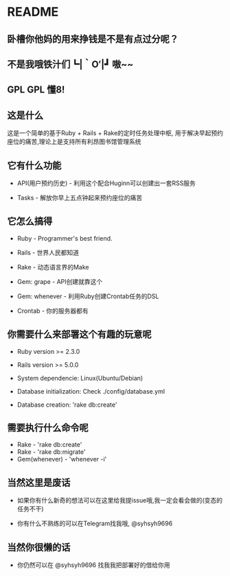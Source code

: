 # README

## 卧槽你他妈的用来挣钱是不是有点过分呢？

## 不是我哦铁汁们┗|｀O′|┛ 嗷~~

## GPL GPL 懂8!

## 这是什么
这是一个简单的基于Ruby + Rails + Rake的定时任务处理中枢,
用于解决早起预约座位的痛苦,理论上是支持所有利昂图书馆管理系统

## 它有什么功能
* API(用户预约历史) - 利用这个配合Huginn可以创建出一套RSS服务

* Tasks - 解放你早上五点钟起来预约座位的痛苦

## 它怎么搞得
* Ruby - Programmer's best friend.

* Rails - 世界人民都知道

* Rake - 动态语言界的Make

* Gem: grape - API创建就靠这个

* Gem: whenever - 利用Ruby创建Crontab任务的DSL

* Crontab - 你的服务器都有

## 你需要什么来部署这个有趣的玩意呢

* Ruby version >= 2.3.0

* Rails version >= 5.0.0

* System dependencie: Linux(Ubuntu/Debian)

* Database initialization: Check ./config/database.yml

* Database creation: 'rake db:create'

## 需要执行什么命令呢

* Rake - 'rake db:create'
* Rake - 'rake db:migrate'
* Gem(whenever) - 'whenever -i'

## 当然这里是废话

* 如果你有什么新奇的想法可以在这里给我提issue哦,我一定会看会做的(变态的任务不干)

* 你有什么不熟练的可以在Telegram找我哦, @syhsyh9696

## 当然你很懒的话

* 你仍然可以在 @syhsyh9696 找我我把部署好的借给你用
